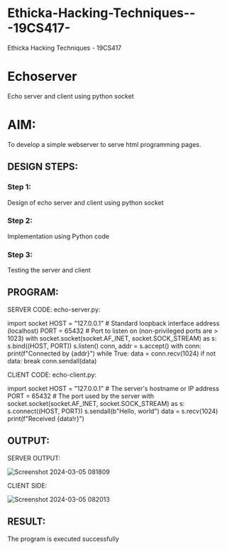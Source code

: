 # Ethicka-Hacking-Techniques---19CS417-
Ethicka Hacking Techniques - 19CS417 
# Echoserver
Echo server and client using python socket

# AIM:

To develop a simple webserver to serve html programming pages.

## DESIGN STEPS:

### Step 1:

Design of echo server and client using python socket

### Step 2:

Implementation using Python code

### Step 3:

Testing the server and client 

## PROGRAM:

SERVER CODE: echo-server.py:

import socket
HOST = "127.0.0.1"  # Standard loopback interface address (localhost)
PORT = 65432  # Port to listen on (non-privileged ports are > 1023)
with socket.socket(socket.AF_INET, socket.SOCK_STREAM) as s:
    s.bind((HOST, PORT))
    s.listen()
    conn, addr = s.accept()
    with conn:
        print(f"Connected by {addr}")
        while True:
            data = conn.recv(1024)
            if not data:
                break
            conn.sendall(data)

CLIENT CODE: echo-client.py:

import socket
HOST = "127.0.0.1"  # The server's hostname or IP address
PORT = 65432  # The port used by the server
with socket.socket(socket.AF_INET, socket.SOCK_STREAM) as s:
    s.connect((HOST, PORT))
    s.sendall(b"Hello, world")
    data = s.recv(1024)
print(f"Received {data!r}")


## OUTPUT:
SERVER OUTPUT:

![Screenshot 2024-03-05 081809](https://github.com/22008496/Ethicka-Hacking-Techniques---19CS417-/assets/119476113/717ea01f-1441-4a74-b395-2db8943d8811)

CLIENT SIDE:

![Screenshot 2024-03-05 082013](https://github.com/22008496/Ethicka-Hacking-Techniques---19CS417-/assets/119476113/5930af7e-1afa-4632-8729-e808d729b35a)



## RESULT:
The program is executed successfully
